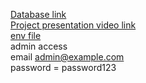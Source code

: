 <a href="https://github.com/manirul24/final/blob/main/final_exm.sql">Database link </a>
<br>
<a href="https://drive.google.com/file/d/11cya4gyH5IJmR4QVj-TzYItk9siusyt6/view?usp=sharing">Project presentation video link</a>
<br>
<a href="https://github.com/manirul24/final/blob/main/enverment">env file</a>
<br>
admin access
<br>
email admin@example.com
<br> password = password123
      <br>

  <br>
    

